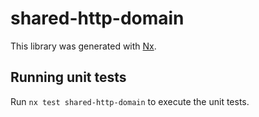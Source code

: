 # shared-http-domain

This library was generated with [Nx](https://nx.dev).

## Running unit tests

Run `nx test shared-http-domain` to execute the unit tests.
